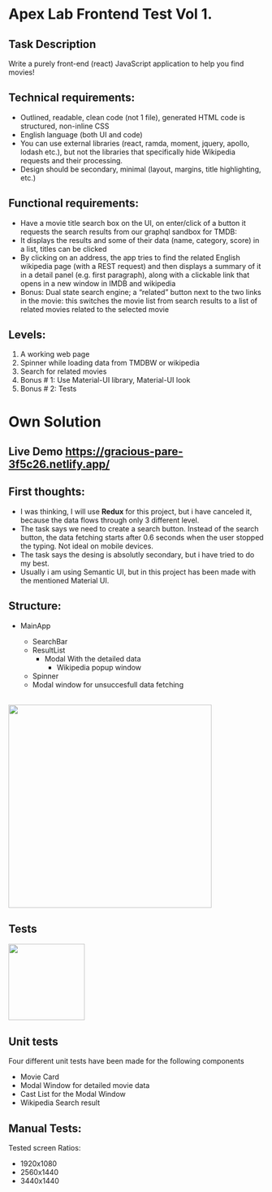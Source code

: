 # Apex Lab Frontend Test Vol 1.

## Task Description

Write a purely front-end (react) JavaScript application to help you find movies!

## Technical requirements:

- Outlined, readable, clean code (not 1 file), generated HTML code is structured, non-inline CSS
- English language (both UI and code)
- You can use external libraries (react, ramda, moment, jquery, apollo, lodash etc.), but not the libraries that specifically hide Wikipedia requests and their processing.
- Design should be secondary, minimal (layout, margins, title highlighting, etc.)

## Functional requirements:

- Have a movie title search box on the UI, on enter/click of a button it requests the search results from our graphql sandbox for TMDB:
- It displays the results and some of their data (name, category, score) in a list, titles can be clicked
- By clicking on an address, the app tries to find the related English wikipedia page (with a REST request) and then displays a summary of it in a detail panel (e.g. first paragraph), along with a clickable link that opens in a new window in IMDB and wikipedia
- Bonus: Dual state search engine; a “related” button next to the two links in the movie: this switches the movie list from search results to a list of related movies related to the selected movie

## Levels:

1. A working web page
2. Spinner while loading data from TMDBW or wikipedia
3. Search for related movies
4. Bonus # 1: Use Material-UI library, Material-UI look
5. Bonus # 2: Tests

# Own Solution

## Live Demo https://gracious-pare-3f5c26.netlify.app/

## First thoughts:

- I was thinking, I will use **Redux** for this project, but i have canceled it, because the data flows through only 3 different level.
- The task says we need to create a search button. Instead of the search button, the data fetching starts after 0.6 seconds when the user stopped the typing. Not ideal on mobile devices.
- The task says the desing is absolutly secondary, but i have tried to do my best.
- Usually i am using Semantic UI, but in this project has been made with the mentioned Material UI.

## Structure:

- MainApp

  - SearchBar
  - ResultList
    - Modal With the detailed data
      - Wikipedia popup window
  - Spinner
  - Modal window for unsuccesfull data fetching

 </br>
<img src="https://referenceprojects-abkno.run-eu-central1.goorm.io/src/github/testdocuments/apexfrontendtest2.jpg" height="400px" >

## Tests

<img src="https://referenceprojects-abkno.run-eu-central1.goorm.io/src/github/testdocuments/apexfrontendtest1.jpg" height="150px">

## Unit tests

Four different unit tests have been made for the following components

- Movie Card
- Modal Window for detailed movie data
- Cast List for the Modal Window
- Wikipedia Search result

## Manual Tests:

Tested screen Ratios:

- 1920x1080
- 2560x1440
- 3440x1440
